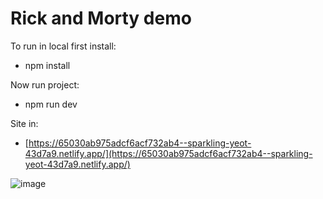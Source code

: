 # Rick and Morty demo

To run in local first install:
- npm install

Now run project:
- npm run dev

Site in:
- [https://65030ab975adcf6acf732ab4--sparkling-yeot-43d7a9.netlify.app/](https://65030ab975adcf6acf732ab4--sparkling-yeot-43d7a9.netlify.app/)

![image](https://github.com/devsoriano/rick-and-morty.demo/assets/22625671/aa8631d7-a545-4886-b55f-40a1f9aca84d)
